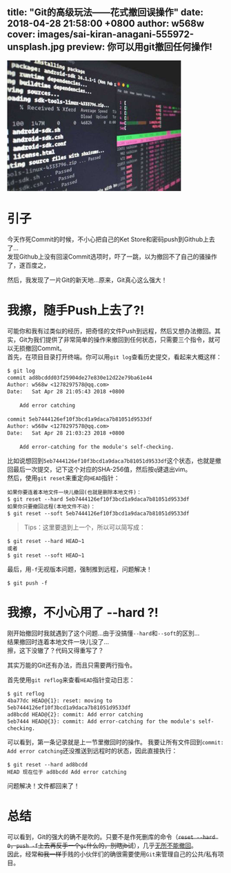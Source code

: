 title: "Git的高级玩法——花式撤回误操作"
date: 2018-04-28 21:58:00 +0800
author: w568w
cover: images/sai-kiran-anagani-555972-unsplash.jpg
preview: 你可以用git撤回任何操作!
---
![Photo by Sai Kiran Anagani on Unsplash](images/sai-kiran-anagani-555972-unsplash.jpg)
# 引子
今天作死Commit的时候，不小心把自己的Ket Store和密码push到Github上去了...  
发现Github上没有回滚Commit选项时，吓了一跳，以为撤回不了自己的骚操作了，遂百度之，  
  
然后，我发现了一片Git的新天地...原来，Git真心这么强大！
# 我擦，随手Push上去了?!
可能你和我有过类似的经历，把奇怪的文件Push到远程，然后又想办法撤回。其实，Git为我们提供了非常简单的操作来撤回到任何状态，只需要三个指令，就可以无损撤回Commit。  
首先，在项目目录打开终端。你可以用`git log`查看历史提交，看起来大概这样：  
```
$ git log
commit ad8bcddd03f25904de27e830e12d22e79ba61e44
Author: w568w <1278297578@qq.com>
Date:   Sat Apr 28 21:05:43 2018 +0800

    Add error catching

commit 5eb7444126ef10f3bcd1a9daca7b81051d9533df
Author: w568w <1278297578@qq.com>
Date:   Sat Apr 28 21:03:23 2018 +0800

    Add error-catching for the module's self-checking.
```
比如说想回到`5eb7444126ef10f3bcd1a9daca7b81051d9533df`这个状态，也就是撤回最后一次提交，记下这个对应的SHA-256值，然后按`q`键退出vim。  
然后，使用`git reset`来重定向`HEAD`指针：

```
如果你要连着本地文件一块儿撤回(也就是删除本地文件)：
$ git reset --hard 5eb7444126ef10f3bcd1a9daca7b81051d9533df 
如果你只要撤回远程(本地文件不动)：
$ git reset --soft 5eb7444126ef10f3bcd1a9daca7b81051d9533df 
```
> Tips：这里要退到上一个，所以可以简写成：
 ```
$ git reset --hard HEAD~1
或者
$ git reset --soft HEAD~1
```

最后，用`-f`无视版本问题，强制推到远程，问题解决！
```
$ git push -f
```
# 我擦，不小心用了 --hard ?!
刚开始撤回时我就遇到了这个问题...由于没搞懂`--hard`和`--soft`的区別...  
结果撤回时连着本地文件一块儿没了...  
擦，这下没辙了？代码又得重写了？  
  
其实万能的Git还有办法，而且只需要两行指令。  
  
首先使用`git reflog`来查看`HEAD`指针变动日志：
```
$ git reflog
4ba77dc HEAD@{1}: reset: moving to 5eb7444126ef10f3bcd1a9daca7b81051d9533df
ad8bcdd HEAD@{2}: commit: Add error catching
5eb7444 HEAD@{3}: commit: Add error-catching for the module's self-checking.
```
可以看到，第一条记录就是上一节里撤回时的操作。
我要让所有文件回到`commit: Add error catching`还没推送到远程时的状态，因此直接执行：
```
$ git reset --hard ad8bcdd
HEAD 现在位于 ad8bcdd Add error catching
```
问题解决！文件都回来了！  
# 总结
可以看到，Git的强大的确不是吹的。只要不是作死删库的命令（~~`reset --hard 0`，`push -f`上去再反手一个`gc`什么的，別瞎jb试~~），几乎[无所不能撤回](http://mobile.51cto.com/hot-481240.htm)。  
因此，经常~~和我一样~~手贱的小伙伴们的确很需要使用`Git`来管理自己的公共/私有项目。